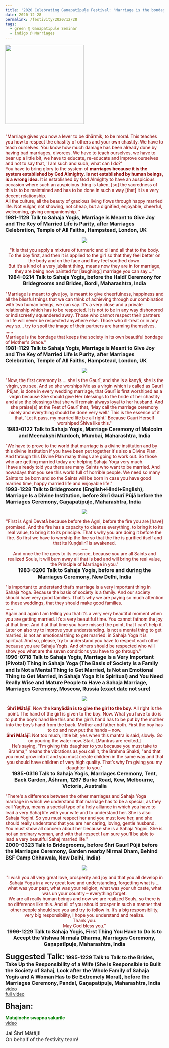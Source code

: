 ```yaml
---
title: '2020 Celebrating Gaṇapatīpuḷe Festival: "Marriage is the bondage that keeps the society in its own beautiful bondage of Mother&#8217;s Grace." '
date: 2020-12-28
permalink: /festivity/2020/12/28
tags:
  - green @ Ganapatipule Seminar
  - indigo @ Marriages
---
```


<div style="text-align: left"><img src="/images/image00.png" width="250" /></div><br>

<p>
<font color="DarkRed">"Marriage gives you now a lever to be dhārmik, to be moral. This teaches you how to respect the chastity of others and your own chastity. We have to teach ourselves. You know how much damage has been already done by having bad marriages, divorces. We have to teach ourselves, we have to bear up a little bit, we have to educate, re-educate and improve ourselves and not to say that, 'I am such and such, what can I do?'<br>
You have to bring glory to the system of <b>marriages because it is the system established by God Almighty. Is not established by human beings, is a wrong idea.</b> It is established by God Almighty to have an auspicious occasion where such an auspicious thing is taken, [so] the sacredness of this is to be maintained and has to be done in such a way [that] it is a very decent relationship.<br>
All the culture, all the beauty of gracious living flows through happy married life. Not vulgar, not showing, not cheap, but a dignified, enjoyable, cheerful, welcoming, giving companionship. "</font><br>
<font size="+0"><b>1981-1129 Talk to Sahaja Yogis, Marriage is Meant to Give Joy and The Key of Married Life is Purity, after Marriages Celebration, Temple of All Faiths, Hampstead, London, UK</b></font>
</p>

<div style="text-align: center"><img src="/images/image594.png" /></div>

<p style="text-align:center;">
<font color="DarkRed">"It is that you apply a mixture of turmeric and oil and all that to the body.<br>
To the boy first, and then it is applied to the girl so that they feel better on the body and on the face and they feel soothed down.<br>
But it’s a kind of a very jubilant thing, means now they are in for marriage, they are being now painted for [laughing:] marriage you can say ..."</font><br>
<font size="+0"><b>1984-0214 Talk to Sahaja Yogis, before the Haldī Ceremony for Bridegrooms and Brides, Bordi, Maharashtra, India</b></font>
</p>

<p>
<font color="DarkRed">"Marriage is meant to give joy, is meant to give cheerfulness, happiness and all the blissful things that we can think of achieving through our combination with two human beings, we can say. It's a very close and a private relationship which has to be respected. It is not to be in any way dishonored or indiscreetly squandered away. Those who cannot respect their partners in life will never be respected anywhere else. Those who ill-treat or in any way sp... try to spoil the image of their partners are harming themselves.<br>
......<br>
Marriage is the bondage that keeps the society in its own beautiful bondage of Mother's Grace."</font><br>
<font size="+0"><b>1981-1129 Talk to Sahaja Yogis, Marriage is Meant to Give Joy and The Key of Married Life is Purity, after Marriages Celebration, Temple of All Faiths, Hampstead, London, UK</b></font>
</p>

<div style="text-align: center"><img src="/images/image595.png" /></div>

<p style="text-align:center;">
<font color="DarkRed">"Now, the first ceremony is ... she is the Gaurī, and she is a kanyā, she is the virgin, you see. And so she worships Me as a virgin which is called as Gaurī Pūjan, is done in every wedding marriage, that Gaurī is first worshiped as a virgin because She should give Her blessings to the bride of her chastity and also the blessings that she will remain always loyal to her husband. And she praise[s] at the Feet of Gaurī that, 'May call the marriage ceremony nicely and everything should be done very well.' This is the essence of it that, 'Let it pass, my married life be all right.' Because Gaurī Herself worshiped Śhiva like this."</font><br>
<font size="+0"><b>1983-0122 Talk to Sahaja Yogis, Marriage Ceremony of Malcolm and Meenakṣhi Murdoch, Mumbai, Maharashtra, India</b></font>
</p>

<p>
<font color="DarkRed">"We have to prove to the world that marriage is a divine institution and by this divine institution if you have been put together it's also a Divine Plan. And through this Divine Plan many things are going to work out. So those who are getting married today are helping Sahaja Yoga very much.<br>
I have already told you there are many Saints who want to be married. And nowadays that you see this world full of horrible people. We need so many Saints to be born and so the Saints will be born in case you have good married time, happy married life and enjoyable life."</font><br>
<font size="+0"><b>1993-1228 Talk to Bridegrooms (English+Hindi+English), Marriage Is a Divine Institution, before Śhrī Gaurī Pūjā before the Marriages Ceremony, Gaṇapatīpuḷe, Maharashtra, India</b></font>
</p>

<div style="text-align: center"><img src="/images/image596.png" /></div>

<p style="text-align:center;">
<font color="DarkRed">"First is Agni Devatā because before the Agni, before the fire you are [have] promised. And the fire has a capacity to cleanse everything, to bring it to its real value, to bring it to its principle. That's why you are doing it before the fire. So first we have to worship the fire so that the fire is purified itself and that its Kuṇḍalinī is awakened.<br>
......<br>
And once the fire goes to its essence, because you are all Saints and realized Souls, it will burn away all that is bad and will bring the real value, the Principle of Marriage in you."</font><br>
<font size="+0"><b>1983-0206 Talk to Sahaja Yogis, before and during the Marriages Ceremony, New Delhi, India</b></font>
</p>

<p>
<font color="DarkRed">"Is important to understand that’s marriage is a very important thing in Sahaja Yoga. Because the basis of society is a family. And our society should have very good families. That’s why we are paying so much attention to these weddings, that they should make good families.<br>
......<br>
Again and again I am telling you that it’s a very very beautiful moment when you are getting married. It’s a very beautiful time. You cannot fathom the joy at that time. And if at that time you have missed the point, that I can’t help it. Later on also try to improve your understanding. Is not a mental thing to get married, is not an emotional thing to get married: in Sahaja Yoga it is spiritual. And so, please, try to understand you have to respect each other because you are Sahaja Yogis. And others should be respected who will show you what are the seven conditions you have to go through."</font><br>
<font size="+0"><b>1996-0718 Talk to Sahaja Yogis, Marriage Is a Very Important (Pivotal) Thing in Sahaja Yoga (The Basis of Society Is a Family and Is Not a Mental Thing to Get Married, Is Not an Emotional Thing to Get Married, in Sahaja Yoga It Is Spiritual) and You Need Really Wise and Mature People to Have a Sahaja Marriage, Marriages Ceremony, Moscow, Russia (exact date not sure)</b></font>
</p>

<div style="text-align: center"><img src="/images/image597.png" /></div>

<p style="text-align:center;">
<font color="DarkRed"><b>Śhrī Mātājī</b>: Now the <b>kanyādān is to give the girl to the boy</b>. All right is the point. The hand of the girl is given to the boy. Now. 
What you have to do is to put the boy’s hand like this and the girl’s hand has to be put by the mother into the boy’s hand from the back. 
Mother and father both. First the boy has to do and now put the hands – now.<br>
<b>Śhrī Mātājī</b>: Not too much, little bit, yes when this mantra is said, slowly. Go on pouring the water now. Start. [Mantras are recited.]<br>
He’s saying, "I’m giving this daughter to you because you must take to Brahma," means the vibrations as you call it, the Brahma Śhakti, 
"and that you must grow into it and you must create children in the same way and that you should have children of very high quality.
 That’s why I’m giving you my daughter to you."</font><br>
<font size="+0"><b>1985-0316 Talk to Sahaja Yogis, Marriages Ceremony, Tent, Back Garden, Āśhram, 1267 Burke Road, Kew, Melbourne, Victoria, Australia</b></font>
</p>

<p>
<font color="DarkRed">"There's a difference between the other marriages and Sahaja Yoga marriage in which we understand that marriage has to be a special, as they call Yagñya, means a special type of a holy alliance in which you have to lead a very Sahaj life with your wife and to understand her. She is also Sahaja Yoginī. So you must respect her and you must love her, and she should really understand that you are her caring, loving, gentle husband. You must show all concern about her because she is a Sahaja Yoginī. She is not an ordinary woman, and with that respect I am sure you'll be able to lead a very beautiful Sahaj married life."</font><br>
<font size="+0"><b>2000-0323 Talk to Bridegrooms, before Śhrī Gaurī Pūjā before the Marriages Ceremony, Garden nearby Nirmal Dham, Behind BSF Camp Chhawala, New Delhi, India}</b></font>
</p>

<div style="text-align: center"><img src="https://pub-1e517d8c73a64c9c82977d676b1fff72.r2.dev/image598.png" /></div>

<p style="text-align:center;">
<font color="DarkRed">"I wish you all very great love, prosperity and joy and that you all develop in Sahaja Yoga in a very
great love and understanding, forgetting what is ... what was your past, what was your religion, what was
your uh caste, what was uh your country – everything forget.<br>
We are all really human beings and now we are realized Souls, so there is no difference like this. And
all of you should prosper in such a manner that other people should see you and try to follow in. It’s a big
responsibility, very big responsibility, I hope you understand and realize.<br>
Thank you.<br>
May God bless you."</font><br>
<font size="+0"><b>1996-1229 Talk to Sahaja Yogis, First Thing You Have to Do Is to Accept the Vishwa Nirmala Dharma, Marriages Ceremony, Gaṇapatīpuḷe, Maharashtra, India</b></font>
</p>

<font size="+2"><b>Suggested Talk:</b></font> 
<font size="+0"><b>1995-1229 Talk to Talk to the Brides, Take Up the Responsibility of a Wife (She Is Responsible to Built the Society of Sahaj, Look after the Whole Family of Sahaja Yogis and A Woman Has to Be Extremely Moral), before the Marriages Ceremony, Pandal, Gaṇapatīpuḷe, Maharashtra, India</b></font>
<a href="https://www.youtube.com/watch?v=taFKZ7563Xs&ab_channel=TeachingsofH.H.ShriMatajiNirmalaDevi"> video</a><br>
<a href="https://seven-teams.github.io/Videos_Links.html"> full video</a><br>

<font size="+2"><b>Bhajan:</b></font>

<p>
<font color="green"><b>Matajinche swapna sakarile</b></font><br>
<a href="https://www.youtube.com/watch?v=V6gBx-pxh44&ab_channel=ThePrawah">video</a> 
</p>

<p>
<font size="+0">Jai Śhrī Mātājī!<br>
On behalf of the festivity team!</font>
</p>